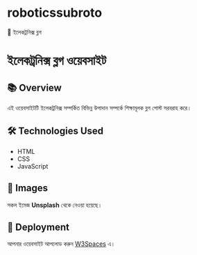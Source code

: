 # roboticssubroto
🔌 ইলেকট্রনিক্স ব্লগ
# ইলেকট্রনিক্স ব্লগ ওয়েবসাইট

## 📚 Overview  
এই ওয়েবসাইটটি ইলেকট্রনিক্স সম্পর্কিত বিভিন্ন উপাদান সম্পর্কে শিক্ষামূলক ব্লগ পোস্ট সরবরাহ করে।  

## 🛠️ Technologies Used  
- HTML  
- CSS  
- JavaScript  

## 📸 Images  
সকল ইমেজ **Unsplash** থেকে নেওয়া হয়েছে।  

## 🚀 Deployment  
আপনার ওয়েবসাইট আপলোড করুন [W3Spaces](https://w3spaces.com/) এ।  
